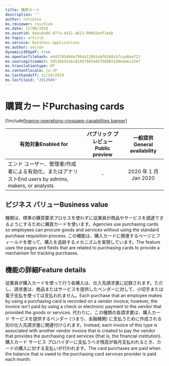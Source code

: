 ```yaml
---
title: 購買カード
description: ''
author: relnotes
ms.reviewer: roschlom
ms.date: 12/09/2019
ms.assetid: 8aec6e8d-97fa-e911-a813-000d3a4f1ebb
ms.topic: article
ms.service: business-applications
ms.author: aolson
dynamics365pdf: true
ms.openlocfilehash: e4d3785d64af99da12981abf02b0cbfcaabbe722
ms.sourcegitcommit: 50510b41ebc81897993a45f689651d9eda6c4247
ms.translationtype: HT
ms.contentlocale: ja-JP
ms.lasthandoff: 12/20/2019
ms.locfileid: "2912945"
---
```

# <a name="purchasing-cards"></a><span data-ttu-id="18ace-102">購買カード</span><span class="sxs-lookup"><span data-stu-id="18ace-102">Purchasing cards</span></span>
[!include[finance-operations-crossapp-capabilities banner](../includes/finance-operations-crossapp-capabilities.md)]

| <span data-ttu-id="18ace-103">有効対象</span><span class="sxs-lookup"><span data-stu-id="18ace-103">Enabled for</span></span>    |  <span data-ttu-id="18ace-104">パブリック プレビュー</span><span class="sxs-lookup"><span data-stu-id="18ace-104">Public preview</span></span> | <span data-ttu-id="18ace-105">一般提供</span><span class="sxs-lookup"><span data-stu-id="18ace-105">General availability</span></span> | 
| ---------- | :----------: |:----------: |
|<span data-ttu-id="18ace-106">エンド ユーザー、管理者/作成者による有効化、またはアナリスト</span><span class="sxs-lookup"><span data-stu-id="18ace-106">End users by admins, makers, or analysts</span></span>|-| <span data-ttu-id="18ace-107">2020 年 1 月</span><span class="sxs-lookup"><span data-stu-id="18ace-107">Jan 2020</span></span>|


## <a name="business-value"></a><span data-ttu-id="18ace-108">ビジネス バリュー</span><span class="sxs-lookup"><span data-stu-id="18ace-108">Business value</span></span>
<!-- bv start -->
<span data-ttu-id="18ace-109">機関は、標準の購買要求プロセスを使わずに従業員が商品やサービスを調達できるようにするために購買カードを使います。</span><span class="sxs-lookup"><span data-stu-id="18ace-109">Agencies use purchasing cards so employees can procure goods and services without using the standard purchase requisition process.</span></span> <span data-ttu-id="18ace-110">この機能は、購入カードに関連するページとフィールドを使って、購入を追跡するメカニズムを実現しています。</span><span class="sxs-lookup"><span data-stu-id="18ace-110">The feature uses the pages and fields that are related to purchasing cards to provide a mechanism for tracking purchases.</span></span> 
<!-- bv end -->



## <a name="feature-details"></a><span data-ttu-id="18ace-111">機能の詳細</span><span class="sxs-lookup"><span data-stu-id="18ace-111">Feature details</span></span>
<!--feature detail start -->
<span data-ttu-id="18ace-112">従業員が購入カードを使って行う各購入は、仕入先請求書に記録されます。ただし、請求書は、商品またはサービスを提供したベンダーに対して、小切手または電子支払を使っては支払われません。</span><span class="sxs-lookup"><span data-stu-id="18ace-112">Each purchase that an employee makes by using a purchasing card is recorded on a vendor invoice; however, the invoice isn't paid by using a check or electronic payment to the vendor that provided the goods or services.</span></span> <span data-ttu-id="18ace-113">代わりに、この種類の各請求書は、購入カード サービスを提供するベンダー (つまり、金融機関) に支払うために作成される別の仕入先請求書に関連付けられます。</span><span class="sxs-lookup"><span data-stu-id="18ace-113">Instead, each invoice of this type is associated with another vendor invoice that is created to pay the vendor that provides the purchasing card services (that is, the financial institution).</span></span> <span data-ttu-id="18ace-114">購入カード サービス プロバイダーに支払うべき残高が毎月支払われるとき、カードの購入に対する支払いが行われます。</span><span class="sxs-lookup"><span data-stu-id="18ace-114">The card purchases are paid when the balance that is owed to the purchasing card services provider is paid each month.</span></span>
<!--feature detail end -->









